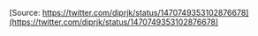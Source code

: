 [Source: https://twitter.com/diprjk/status/1470749353102876678](https://twitter.com/diprjk/status/1470749353102876678)